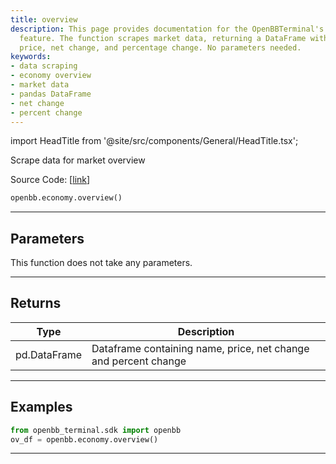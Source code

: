 ```yaml
---
title: overview
description: This page provides documentation for the OpenBBTerminal's economy overview
  feature. The function scrapes market data, returning a DataFrame with the name,
  price, net change, and percentage change. No parameters needed.
keywords:
- data scraping
- economy overview
- market data
- pandas DataFrame
- net change
- percent change
---
```


import HeadTitle from '@site/src/components/General/HeadTitle.tsx';

<HeadTitle title="economy.overview - Reference | OpenBB SDK Docs" />

Scrape data for market overview

Source Code: [[link](https://github.com/OpenBB-finance/OpenBBTerminal/tree/main/openbb_terminal/economy/wsj_model.py#L62)]

```python
openbb.economy.overview()
```

---

## Parameters

This function does not take any parameters.

---

## Returns

| Type | Description |
| ---- | ----------- |
| pd.DataFrame | Dataframe containing name, price, net change and percent change |
---

## Examples

```python
from openbb_terminal.sdk import openbb
ov_df = openbb.economy.overview()
```

---
